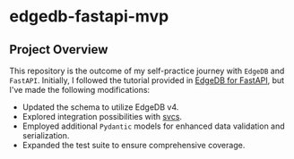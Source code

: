 # edgedb-fastapi-mvp

## Project Overview
This repository is the outcome of my self-practice journey with `EdgeDB` and `FastAPI`. Initially, I followed the tutorial provided in [EdgeDB for FastAPI](https://www.edgedb.com/docs/guides/tutorials/rest_apis_with_fastapi), but I've made the following modifications:

* Updated the schema to utilize EdgeDB v4.
* Explored integration possibilities with [svcs](https://svcs.hynek.me/en/stable/index.html).
* Employed additional `Pydantic` models for enhanced data validation and serialization.
* Expanded the test suite to ensure comprehensive coverage.
